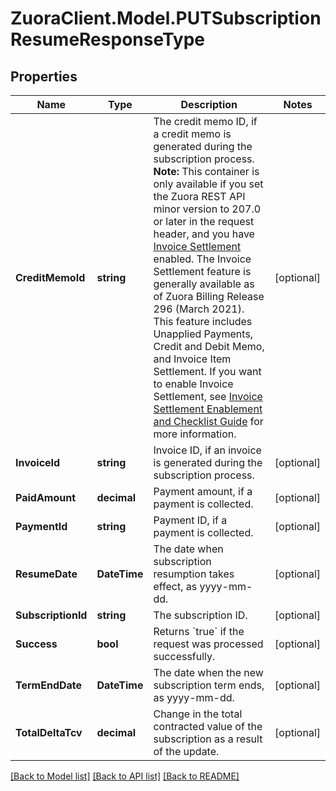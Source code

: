 # ZuoraClient.Model.PUTSubscriptionResumeResponseType

## Properties

Name | Type | Description | Notes
------------ | ------------- | ------------- | -------------
**CreditMemoId** | **string** | The credit memo ID, if a credit memo is generated during the subscription process.  **Note:** This container is only available if you set the Zuora REST API minor version to 207.0 or later in the request header, and you have  [Invoice Settlement](https://knowledgecenter.zuora.com/Billing/Billing_and_Payments/Invoice_Settlement) enabled. The Invoice Settlement feature is generally available as of Zuora Billing Release 296 (March 2021). This feature includes Unapplied Payments, Credit and Debit Memo, and Invoice Item Settlement. If you want to enable Invoice Settlement, see [Invoice Settlement Enablement and Checklist Guide](https://knowledgecenter.zuora.com/Billing/Billing_and_Payments/Invoice_Settlement/Invoice_Settlement_Migration_Checklist_and_Guide) for more information.  | [optional] 
**InvoiceId** | **string** | Invoice ID, if an invoice is generated during the subscription process.  | [optional] 
**PaidAmount** | **decimal** | Payment amount, if a payment is collected.  | [optional] 
**PaymentId** | **string** | Payment ID, if a payment is collected.  | [optional] 
**ResumeDate** | **DateTime** | The date when subscription resumption takes effect, as yyyy-mm-dd.  | [optional] 
**SubscriptionId** | **string** | The subscription ID.  | [optional] 
**Success** | **bool** | Returns &#x60;true&#x60; if the request was processed successfully.  | [optional] 
**TermEndDate** | **DateTime** | The date when the new subscription term ends, as yyyy-mm-dd.  | [optional] 
**TotalDeltaTcv** | **decimal** | Change in the total contracted value of the subscription as a result of the update.  | [optional] 

[[Back to Model list]](../README.md#documentation-for-models) [[Back to API list]](../README.md#documentation-for-api-endpoints) [[Back to README]](../README.md)

